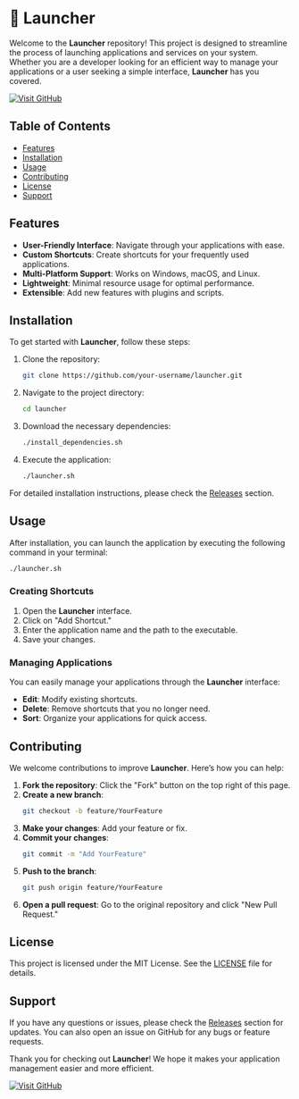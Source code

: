 # 🚀 Launcher

Welcome to the **Launcher** repository! This project is designed to streamline the process of launching applications and services on your system. Whether you are a developer looking for an efficient way to manage your applications or a user seeking a simple interface, **Launcher** has you covered.

[![Visit GitHub](https://img.shields.io/badge/Visit-GitHub-blue?style=for-the-badge&logo=github)](https://github.com)

## Table of Contents

- [Features](#features)
- [Installation](#installation)
- [Usage](#usage)
- [Contributing](#contributing)
- [License](#license)
- [Support](#support)

## Features

- **User-Friendly Interface**: Navigate through your applications with ease.
- **Custom Shortcuts**: Create shortcuts for your frequently used applications.
- **Multi-Platform Support**: Works on Windows, macOS, and Linux.
- **Lightweight**: Minimal resource usage for optimal performance.
- **Extensible**: Add new features with plugins and scripts.

## Installation

To get started with **Launcher**, follow these steps:

1. Clone the repository:
   ```bash
   git clone https://github.com/your-username/launcher.git
   ```
2. Navigate to the project directory:
   ```bash
   cd launcher
   ```
3. Download the necessary dependencies:
   ```bash
   ./install_dependencies.sh
   ```
4. Execute the application:
   ```bash
   ./launcher.sh
   ```

For detailed installation instructions, please check the [Releases](https://github.com/your-username/launcher/releases) section.

## Usage

After installation, you can launch the application by executing the following command in your terminal:

```bash
./launcher.sh
```

### Creating Shortcuts

1. Open the **Launcher** interface.
2. Click on "Add Shortcut."
3. Enter the application name and the path to the executable.
4. Save your changes.

### Managing Applications

You can easily manage your applications through the **Launcher** interface:

- **Edit**: Modify existing shortcuts.
- **Delete**: Remove shortcuts that you no longer need.
- **Sort**: Organize your applications for quick access.

## Contributing

We welcome contributions to improve **Launcher**. Here’s how you can help:

1. **Fork the repository**: Click the "Fork" button on the top right of this page.
2. **Create a new branch**: 
   ```bash
   git checkout -b feature/YourFeature
   ```
3. **Make your changes**: Add your feature or fix.
4. **Commit your changes**: 
   ```bash
   git commit -m "Add YourFeature"
   ```
5. **Push to the branch**: 
   ```bash
   git push origin feature/YourFeature
   ```
6. **Open a pull request**: Go to the original repository and click "New Pull Request."

## License

This project is licensed under the MIT License. See the [LICENSE](LICENSE) file for details.

## Support

If you have any questions or issues, please check the [Releases](https://github.com/your-username/launcher/releases) section for updates. You can also open an issue on GitHub for any bugs or feature requests.

Thank you for checking out **Launcher**! We hope it makes your application management easier and more efficient. 

[![Visit GitHub](https://img.shields.io/badge/Visit-GitHub-blue?style=for-the-badge&logo=github)](https://github.com)